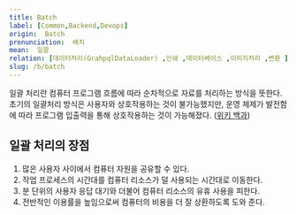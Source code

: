 ```yaml
---
title: Batch
label: [Common,Backend,Devops]
origin:  Batch
pronunciation:  배치
mean:  일괄
relation: [데이터처리(GrahpqlDataLoader) ,인쇄 ,데이터베이스 ,이미지처리 ,변환 ]
slug: /b/batch
---
```


<content>

<p>일괄 처리란 컴퓨터 프로그램 흐름에 따라 순차적으로 자료를 처리하는 방식을 뜻한다. 초기의 일괄처리 방식은 사용자와 상호작용하는 것이 불가능했지만, 운영 체제가 발전함에 따라 프로그램 입출력을 통해 상호작용하는 것이 가능해졌다.
(<a href="https://ko.wikipedia.org/wiki/%EC%9D%BC%EA%B4%84_%EC%B2%98%EB%A6%AC">위키 백과</a>)</p>
<h2 id="">일괄 처리의 장점</h2>
<ol>
<li>많은 사용자 사이에서 컴퓨터 자원을 공유할 수 있다.</li>
<li>작업 프로세스의 시간대를 컴퓨터 리소스가 덜 사용되는 시간대로 이동한다.</li>
<li>분 단위의 사용자 응답 대기와 더불어 컴퓨터 리소스의 유휴 사용을 피한다.</li>
<li>전반적인 이용률을 높임으로써 컴퓨터의 비용을 더 잘 상환하도록 도와 준다.</li>
</ol>

</content>
